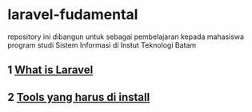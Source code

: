# laravel-fudamental
repository ini dibangun untuk sebagai pembelajaran kepada mahasiswa program studi Sistem Informasi di Instut Teknologi Batam
## 1 [What is Laravel](https://github.com/Muhamadzulfikar/laravel-fudamental/blob/main/01-what%20is%20laravel.md)
## 2 [Tools yang harus di install](https://github.com/Muhamadzulfikar/laravel-fudamental/blob/main/02-tools%20yang%20harus%20di%20install.md)
